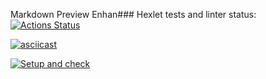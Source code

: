 Markdown Preview Enhan### Hexlet tests and linter status:
[![Actions Status](https://github.com/kpako3rbp/frontend-project-lvl2/workflows/hexlet-check/badge.svg)](https://github.com/kpako3rbp/frontend-project-lvl2/actions)

[![asciicast](https://asciinema.org/a/btwCZ1nWOLkZi8WIFHBO8Dx99.svg)](https://asciinema.org/a/btwCZ1nWOLkZi8WIFHBO8Dx99)

[![Setup and check](https://github.com/kpako3rbp/frontend-project-lvl2/actions/workflows/gendiff.yml/badge.svg)](https://github.com/kpako3rbp/frontend-project-lvl2/actions/workflows/gendiff.yml)